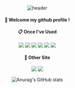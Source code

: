 <div align="center">
    
![header](https://capsule-render.vercel.app/api?type=cylinder&color=cc99ff&height=150&section=header&text=YangJiwoo&fontColor=ffffff&fontSize=70&animation=fadeIn&fontAlignY=55)

####  :wave: Welcome my github profile !

####  :clipboard: Once I've Used 
<img src="https://img.shields.io/badge/JAVA-007396?style=for-the-badge&logo=Java&logoColor=white">
<img src="https://img.shields.io/badge/JavaScript-F7DF1E?style=for-the-badge&logo=JavaScript&logoColor=white">
<img src="https://img.shields.io/badge/Spring-6DB33F?style=for-the-badge&logo=Spring&logoColor=white">
<img src="https://img.shields.io/badge/MySQL-4479A1?style=for-the-badge&logo=MySQL&logoColor=white">
<img src="https://img.shields.io/badge/Oracle-F80000?style=for-the-badge&logo=Oracle&logoColor=white"> 
<img src="https://img.shields.io/badge/github-181717?style=for-the-badge&logo=github&logoColor=white">

####  :mag_right: Other Site
  <a href="https://jiwooprogramming.tistory.com" target="_blank"><img src="https://img.shields.io/badge/Tistory-ff6633?style=for-the-badge&logo=Tistory&logoColor=ffffff"/></a>
  <a href="https://www.instagram.com/jiwoo_8_1" target="_blank"><img src="https://img.shields.io/badge/Instagram-ff00ff?style=for-the-badge&logo=Instagram&logoColor=ffffff"/></a>

  ![Anurag's GitHub stats](https://github-readme-stats.vercel.app/api?username=YangjiwooGN&theme=outrun&show_icons=true)
</div>
<!--
**YangjiwooGN/YangjiwooGN** is a ✨ _special_ ✨ repository because its `README.md` (this file) appears on your GitHub profile.

Here are some ideas to get you started:

- 🔭 I’m currently working on ...
- 🌱 I’m currently learning ...
- 👯 I’m looking to collaborate on ...
- 🤔 I’m looking for help with ...
- 💬 Ask me about ...
- 📫 How to reach me: ...
- 😄 Pronouns: ...
- ⚡ Fun fact: ...
-->
